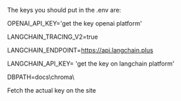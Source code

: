 The keys you should put in the .env are:

OPENAI_API_KEY='get the key openai platform'

LANGCHAIN_TRACING_V2=true

LANGCHAIN_ENDPOINT=https://api.langchain.plus

LANGCHAIN_API_KEY= 'get the key on langchain platform'

DBPATH=docs\chroma\


Fetch the actual key on the site